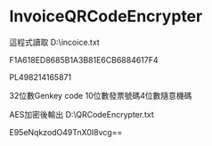 # InvoiceQRCodeEncrypter

這程式讀取
D:\incoice.txt

F1A618ED8685B1A3B81E6CB6884617F4

PL498214165871     

32位數Genkey code
10位數發票號碼4位數隨意機碼

AES加密後輸出
D:\QRCodeEncrypter.txt

E95eNqkzodO49TnX0I8vcg==
